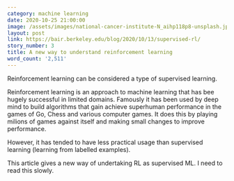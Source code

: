 ```yaml
---
category: machine learning
date: 2020-10-25 21:00:00
image: /assets/images/national-cancer-institute-N_aihp118p8-unsplash.jpg
layout: post
link: https://bair.berkeley.edu/blog/2020/10/13/supervised-rl/
story_number: 3
title: A new way to understand reinforcement learning
word_count: '2,511'
---
```


Reinforcement learning can be considered a type of supervised learning.

Reinforcement learning is an approach to machine learning that has bee hugely successful in limited domains. Famously it has been used by deep mind to build algorithms that gain achieve superhuman performance in the games of Go, Chess and various computer games. It does this by playing milions of games against itself and making small changes to improve performance.

However, it has tended to have less practical usage than supervised learning (learning from labelled examples).

This article gives a new way of undertaking RL as supervised ML. I need to read this slowly.

